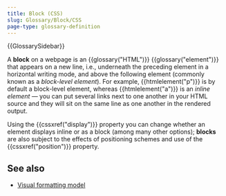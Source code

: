 ```yaml
---
title: Block (CSS)
slug: Glossary/Block/CSS
page-type: glossary-definition
---
```


{{GlossarySidebar}}

A **block** on a webpage is an {{glossary("HTML")}} {{glossary("element")}} that appears on a new line, i.e., underneath the preceding element in a horizontal writing mode, and above the following element (commonly known as a _block-level element_). For example, {{htmlelement("p")}} is by default a block-level element, whereas {{htmlelement("a")}} is an _inline element_ — you can put several links next to one another in your HTML source and they will sit on the same line as one another in the rendered output.

Using the {{cssxref("display")}} property you can change whether an element displays inline or as a block (among many other options); **blocks** are also subject to the effects of positioning schemes and use of the {{cssxref("position")}} property.

## See also

- [Visual formatting model](/en-US/docs/Web/CSS/CSS_display/Visual_formatting_model)
